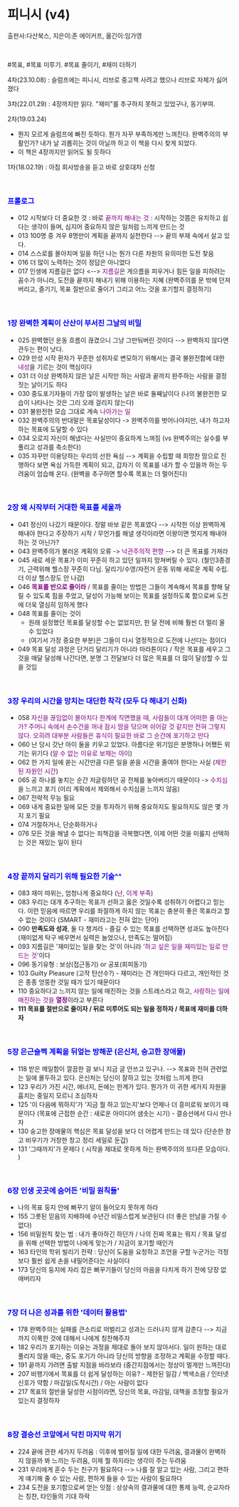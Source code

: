 # 피니시 (v4)

출판사:다산북스, 지은이:존 에이커프, 옮긴이:임가영

<br>

#목표, #목표 미루기. #목표 줄이기, #재미 더하기

4차(23.10.08) : 슬럼프에는 피니시, 리브로 중고책 사려고 했으나 리브로 자체가 싫어졌다

3차(22.01.29) : 4장까지만 읽다. "재미"를 추구하지 못하고 있었구나, 동기부여.

2차(19.03.24)
- 뭔지 모르게 슬럼프에 빠진 듯하다. 뭔가 자꾸 부족하게만 느껴진다. 완벽주의의 부활인가? 내가 날 괴롭히는 것이 아닐까 하고 이 책을 다시 찾게 되었다.
- 이 책은 4장까지만 읽어도 될 듯하다

1차(18.02.19) : 아침 회사방송을 듣고 바로 상호대차 신청

<br> 

### <span style="color:blue">**프롤로그**
- 012  시작보다 더 중요한 것 : 바로 <span style="color:purple">끝까지 해내는 것</span> : 시작하는 것쯤은 유치하고 쉽다는 생각이 들며, 심지어 중요하지 않은 일처럼 느끼게 만드는 것
- 013  100명 중 겨우 8명만이 계획을 끝까지 실천한다 --> 끝의 부재 속에서 살고 있다.
- 014  스스로를 몰아치며 일을 하던 나는 뭔가 다른 차원의 유의미한 도전 찾음
- 016  더 많이 노력하는 것이 정답은 아니었다
- 017  인생에 지름길은 없다 <--> <span style="color:purple">지름길</span>은 게으름을 피우거나 힘든 일을 피하려는 꼼수가 아니라, 도전을 끝까지 해내기 위해 이용하는 지혜 (완벽주의를 문 밖에 던져버리고, 즐기기, 목표 절반으로 줄이기 그리고 어느 것을 포기할지 결정하기)

<br>


### <span style="color:blue">**1장 완벽한 계획이 산산이 부서진 그날의 비밀**
- 025  완벽했던 운동 흐름이 끊겼으니 그냥 그만둬버린 것이다 --> 완벽하지 않다면 관두는 편이 낫다. 
- 029  만성 시작 환자가 꾸준한 성취자로 변모하기 위해서는 결국 불완전함에 대한 <span style="color:purple">내성</span>을 기르는 것이 핵심이다
- 031  더 이상 완벽하지 않은 날은 시작만 하는 사람과 끝까지 완주하는 사람을 결정짓는 날이기도 하다
- 030  중도포기자들이 가장 많이 발생하는 날은 바로 둘째날이다 (나의 불완전한 모습이 나타나는 것은 그리 오래 걸리지 않는다)
- 031  불완전한 모습 그대로 계속 <span style="color:purple">나아가는 일</span>
- 032  완벽주의의 반대말은 목표달성이다 -> 완벽주의를 벗어나야지만, 내가 하고자 하는 목표에 도달할 수 있다
- 034  오로지 자신이 해냈다는 사실만이 중요하게 느껴짐  (vs 완벽주의는 실수를 부풀리고 성과를 축소한다)
- 035  자꾸만 이용당하는 우리의 선한 욕심 --> 계획을 수립할 때 희망찬 맘으로 진행하다 보면 욕심 가득한 계획이 되고, 갑자기 이 목표를 내가 할 수 있을까 하는 두려움이 엄습해 온다. (완벽을 추구하면 할수록 목표는 더 멀어진다)

<br>


### <span style="color:blue">**2장 왜 시작부터 거대한 목표를 세울까**
- 041  정신이 나갔기 때문이다. 정말 바보 같은 목표였다  -->  시작한 이상 완벽하게 해내야 한다고 주장하기 시작  /  무언가를 해낼 생각이라면 이왕이면 멋지게 해내야 하는 것 아닌가?
- 043  완벽주의가 불러온 계획의 오류 -> <span style="color:purple">낙관주의적 편향</span> --> 더 큰 목표를 가져라
- 045  새로 세운 목표가 이미 꾸준히 하고 있던 일까지 망쳐버릴 수 있다. (철인3종경기,  근력위해 헬스장 꾸준히 다님. 달리기/수영/자전거 운동 위해 새로운 계획 수립. 더 이상 헬스장도 안 나감)
- 046  <span style="color:purple">**목표를 반으로 줄이라**</span>  /  목표를 줄이는 방법은 그들이 계속해서 목표를 향해 달릴 수 있도록 힘을 주었고, 달성이 가능해 보이는 목표를 설정하도록 함으로써 도전에 더욱 열심히 임하게 했다
- 048  목표를 줄이는 것이
  - 원래 설정했던 목표를 달성할 수는 없었지만, 한 달 전에 비해 훨씬 더 멀리 올 수 있었다
  - (여기서 가장 중요한 부분)은 그들이 다시 열정적으로 도전에 나선다는 점이다
- 049  목표 달성 과정은 단거리 달리기가 아니라 마라톤이다  /  작은 목표를 세우고 그것을 매달 달성해 나간다면, 분명 그 전달보다 더 많은 목표를 더 많이 달성할 수 있을 것임

<br>


### <span style="color:blue">**3장 우리의 시간을 망치는 대단한 착각 (모두 다 해내기 신화)**
- 058  <span style="color:purple">자신을 끊임없이 몰아치다 한계에 직면했을 때, 사람들이 대개 어떠한 줄 아는가? 주머니 속에서 손수건을 꺼내 잠시 땀을 닦으며 쉬어갈 것 같지만 전혀 그렇지 않다. 오히려 대부분 사람들은 휴식이 필요한 바로 그 순간에 포기하고 만다</span>
- 060  난 당시 갓난 아이 둘을 키우고 있었다. 아름다운 위기임은 분명하나 어쨌든 위기는 위기다  (<span style="color:purple">알 수 없는 이유로 보채는 아이</span>)
- 062  한 가지 일에 쏟는 시간만큼 다른 일을 쏟을 시간을 줄여야 한다는 사실 (<span style="color:purple">제한된 자원인 시간</span>)
- 065  공 하나를 놓치는 순간 저글링하던 공 전체를 놓아버리기 때문이다 -> <span style="color:purple">수치심</span>을 느끼고 포기 (미리 계획에서 제외해서 수치심을 느끼지 않음)
- 067  전략적 무능 필요
- 069  내게 중요한 일에 모든 것을 투자하기 위해 중요하지도 필요하지도 않은 몇 가지 포기 필요
- 074  거절하거나, 단순화하거나
- 076  모든 것을 해낼 수 없다는 죄책감을 극복했다면, 이제 어떤 것을 미룰지 선택하는 것은 재밌는 일이 된다

<br>


### <span style="color:blue">**4장 끝까지 달리기 위해 필요한 기술^^**
- 083  재미 따위는, 엄청나게 중요하다  (<span style="color:purple">난, 이게 부족</span>)
- 083  우리는 대개 추구하는 목표가 선하고 옳은 것일수록 성취하기 어렵다고 믿는다. 이런 믿음에 따르면 우리를 좌절하게 하지 않는 목표는 충분히 좋은 목표라고 할 수 없는 것이다  (SMART - 재미라고는 전혀 없는 단어)
- 090  **만족도와 성과**, 둘 다 챙겨라 - 즐길 수 있는 목표를 선택하면 성과도 높아진다  (재미없게 탁구 배우면서 실력은 늘었으나, 만족도는 떨어짐)
- 093  지름길은 '재미있는 일을 찾는 것'이 아니라 <span style="color:purple">'하고 싶은 일을 재미있는 일로 만드는 것'</span>이다
- 096  동기유형 : 보상(접근동기) or 공포(회피동기)
- 103  Guilty Pleasure (고작 탄산수?) - 재미라는 건 개인마다 다르고, 개인적인 것은 종종 엉뚱한 것일 때가 있기 때문이다
- 110  중요하다고 느끼지 않는 일에 매진하는 것을 스트레스라고 하고, <span style="color:purple">사랑하는 일에 매진하는 것을 **열정**</span>이라고 부른다
- **111  목표를 절반으로 줄이자 / 뒤로 미루어도 되는 일을 정하자 / 목표에 재미를 더하자**

<br>


### <span style="color:blue">**5장 은근슬쩍 계획을 뒤엎는 방해꾼 (은신처, 숭고한 장애물)**
- 118  받은 메일함이 깔끔한 걸 보니 지금 글 안쓰고 있구나. --> 목표와 전혀 관련없는 일에 몰두하고 있다. 은신처는 당신이 잘하고 있는 것처럼 느끼게 한다
- 123  우리가 가진 시간, 에너지, 돈에는 한계가 있다. 뭔가가 이 귀한 세가지 자원을 훔치는 중일지 모르니 조심하자
- 125  '이 다음에 뭐하지'가 '지금 뭘 하고 있는지'보다 언제나 더 흥미로워 보이기 때문이다 (목표에 근접한 순간 : 새로운 아이디어 샘솟는 시기) - 결승선에서 다시 만나자
- 130  숭고한 장애물의 핵심은 목표 달성을 보다 더 어렵게 만드는 데 있다 (단순한 창고 비우기가 거창한 창고 정리 세일로 둔갑)
- 131  '그때까지'가 문제다 ( 시작을 제대로 못하게 하는 완벽주의의 또다른 모습이다. )

<br>


### <span style="color:blue">**6장 인생 곳곳에 숨어든 '비밀 원칙들'**
- 나의 목표 둥지 안에 뻐꾸기 알이 들어오지 못하게 하라
- 155  그릇된 믿음의 지배하에 수년간 비밀스럽게 보관된다 (더 좋은 만남을 가질 수 없다)
- 156  비밀원칙 찾는 법 : 내가 좋아하긴 하던가 / 나의 진짜 목표는 뭐지 / 목표 달성을 위해 선택한 방법이 나에게 맞는가 / 지금이 포기할 때인가
- 163  타인의 학위 빌리기 전략 : 당신이 도움을 요청하고 조언을 구할 누군가는 걱정보다 훨씬 쉽게 손을 내밀어준다는 사실이다
- 173  당신의 둥지에 자리 잡은 뻐꾸기들이 당신의 마음을 다치게 하기 전에 당장 없애버리자

<br>


### <span style="color:blue">**7장 더 나은 성과를 위한 '데이터 활용법'**
- 178  완벽주의는 실패를 큰소리로 떠벌리고 성과는 드러나지 않게 감춘다 --> 지금까지 이룩한 것에 대해서 나에게 칭찬해주자
- 182  우리가 포기하는 이유는 과정을 제대로 돌아 보지 않아서다. 일이 원하는 대로 풀리지 않을 때는, 중도 포기가 아니라 당신의 방향을 조정하고 계획을 수정할 때다. 
- 191  끝까지 가려면 출발 지점을 바라보라 (중간지점에서는 정상이 멀게만 느껴진다)
- 207  비행기에서 목표를 더 쉽게 달성하는 이유? - 제한된 일감 / 백색소음 / 인터넷 신호가 약함 / 마감일(도착시간) / 아는 사람이 없다
- 217  목표의 절반을 달성한 시점이라면, 당신의 목표, 마감일, 대책을 조정할 필요가 있는지 결정하자

<br>


### <span style="color:blue">**8장 결승선 코앞에서 닥친 마지막 위기**
- 224  끝에 관한 세가지 두려움 : 이후에 벌어질 일에 대한 두려움, 결과물이 완벽하지 않을까 봐 느끼는 두려움, 이제 뭘 하지라는 생각이 주는 두려움
- 231  우리에게 훈수 두는 친구가 필요하다 --> 나를 잘 알고 있는 사람, 그리고 편하게 얘기해 줄 수 있는 사람, 편하게 들을 수 있는 사람이 필요하다
- 234  도전을 포기함으로써 얻는 잇점 : 상상속의 결과물에 대한 통제 능력, 순교자라는 칭찬, 타인들의 기대 하락